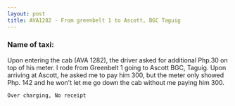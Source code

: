 ```yaml
---
layout: post
title: AVA1282 - From greenbelt 1 to Ascott, BGC Taguig
---
```


### Name of taxi: 

Upon entering the cab (AVA 1282), the driver asked for additional Php.30 on top of his meter. I rode from Greenbelt 1 going to Ascott BGC, Taguig. Upon arriving at Ascott, he asked me to pay him 300, but the meter only showed Php. 142 and he won't let me go down the cab without me paying him 300.

```Over charging, No receipt```
